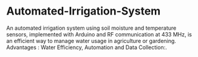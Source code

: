 # Automated-Irrigation-System
An automated irrigation system using soil moisture and temperature sensors, implemented with Arduino and RF communication at 433 MHz, is an efficient way to manage water usage in agriculture or gardening. Advantages : Water Efficiency, Automation and Data Collection:.
